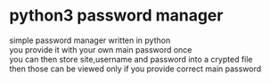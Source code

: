 
# python3 password manager
simple password manager written in python<br>
you provide it with your own main password once<br>
you can then store site,username and password into a crypted file<br>
then those can be viewed only if you provide correct main password<br>

